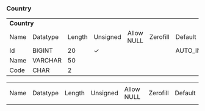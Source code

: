 ### Country

<table>
    <tr>
        <td colspan="7">
            <b>Country</b>
        </td>
    </tr>
    <tr>
        <td>Name</td>
        <td>Datatype</td>
        <td>Length</td>
        <td align="center">Unsigned</td>
        <td align="center">Allow NULL</td>
        <td align="center">Zerofill</td>
        <td>Default</td>
    </tr>
    <tr>
        <td>Id</td>
        <td>BIGINT</td>
        <td>20</td>
        <td>✓</td>
        <td></td>
        <td></td>
        <td>AUTO_INCREMENT</td>
    </tr>
    <tr>
        <td>Name</td>
        <td>VARCHAR</td>
        <td>50</td>
        <td></td>
        <td></td>
        <td></td>
        <td></td>
    </tr>
    <tr>
        <td>Code</td>
        <td>CHAR</td>
        <td>2</td>
        <td></td>
        <td></td>
        <td></td>
        <td></td>
    </tr>
</table>


<table>
    <tr>
        <td colspan="7">
            <b></b>
        </td>
    </tr>
    <tr>
        <td>Name</td>
        <td>Datatype</td>
        <td>Length</td>
        <td aligne="center">Unsigned</td>
        <td aligne="center">Allow NULL</td>
        <td aligne="center">Zerofill</td>
        <td>Default</td>
    </tr>
    <tr>
        <td></td>
        <td></td>
        <td></td>
        <td></td>
        <td></td>
        <td></td>
        <td></td>
    </tr>
</table>